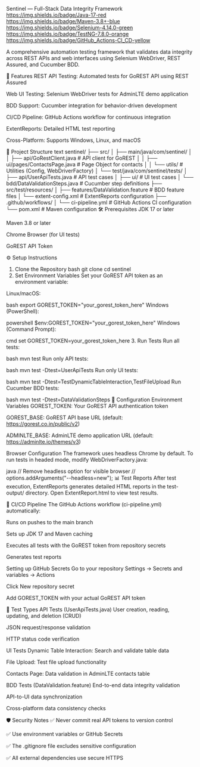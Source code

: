 Sentinel — Full-Stack Data Integrity Framework
https://img.shields.io/badge/Java-17-red
https://img.shields.io/badge/Maven-3.8+-blue
https://img.shields.io/badge/Selenium-4.14.0-green
https://img.shields.io/badge/TestNG-7.8.0-orange
https://img.shields.io/badge/GitHub_Actions-CI_CD-yellow

A comprehensive automation testing framework that validates data integrity across REST APIs and web interfaces using Selenium WebDriver, REST Assured, and Cucumber BDD.

🚀 Features
REST API Testing: Automated tests for GoREST API using REST Assured

Web UI Testing: Selenium WebDriver tests for AdminLTE demo application

BDD Support: Cucumber integration for behavior-driven development

CI/CD Pipeline: GitHub Actions workflow for continuous integration

ExtentReports: Detailed HTML test reporting

Cross-Platform: Supports Windows, Linux, and macOS

📁 Project Structure
text
sentinel/
├── src/
│   ├── main/java/com/sentinel/
│   │   ├── api/GoRestClient.java          # API client for GoREST
│   │   ├── ui/pages/ContactsPage.java     # Page Object for contacts
│   │   └── utils/                         # Utilities (Config, WebDriverFactory)
│   └── test/java/com/sentinel/tests/
│       ├── api/UserApiTests.java          # API test cases
│       ├── ui/                            # UI test cases
│       └── bdd/DataValidationSteps.java   # Cucumber step definitions
├── src/test/resources/
│   ├── features/DataValidation.feature    # BDD feature files
│   └── extent-config.xml                  # ExtentReports configuration
├── .github/workflows/
│   └── ci-pipeline.yml                    # GitHub Actions CI configuration
└── pom.xml                               # Maven configuration
🛠️ Prerequisites
JDK 17 or later

Maven 3.8 or later

Chrome Browser (for UI tests)

GoREST API Token

⚙️ Setup Instructions
1. Clone the Repository
bash
git clone <repository-url>
cd sentinel
2. Set Environment Variables
Set your GoREST API token as an environment variable:

Linux/macOS:

bash
export GOREST_TOKEN="your_gorest_token_here"
Windows (PowerShell):

powershell
$env:GOREST_TOKEN="your_gorest_token_here"
Windows (Command Prompt):

cmd
set GOREST_TOKEN=your_gorest_token_here
3. Run Tests
Run all tests:

bash
mvn test
Run only API tests:

bash
mvn test -Dtest=UserApiTests
Run only UI tests:

bash
mvn test -Dtest=TestDynamicTableInteraction,TestFileUpload
Run Cucumber BDD tests:

bash
mvn test -Dtest=DataValidationSteps
🔧 Configuration
Environment Variables
GOREST_TOKEN: Your GoREST API authentication token

GOREST_BASE: GoREST API base URL (default: https://gorest.co.in/public/v2)

ADMINLTE_BASE: AdminLTE demo application URL (default: https://adminlte.io/themes/v3)

Browser Configuration
The framework uses headless Chrome by default. To run tests in headed mode, modify WebDriverFactory.java:

java
// Remove headless option for visible browser
// options.addArguments("--headless=new");
📊 Test Reports
After test execution, ExtentReports generates detailed HTML reports in the test-output/ directory. Open ExtentReport.html to view test results.

🔄 CI/CD Pipeline
The GitHub Actions workflow (ci-pipeline.yml) automatically:

Runs on pushes to the main branch

Sets up JDK 17 and Maven caching

Executes all tests with the GoREST token from repository secrets

Generates test reports

Setting up GitHub Secrets
Go to your repository Settings → Secrets and variables → Actions

Click New repository secret

Add GOREST_TOKEN with your actual GoREST API token

🧪 Test Types
API Tests (UserApiTests.java)
User creation, reading, updating, and deletion (CRUD)

JSON request/response validation

HTTP status code verification

UI Tests
Dynamic Table Interaction: Search and validate table data

File Upload: Test file upload functionality

Contacts Page: Data validation in AdminLTE contacts table

BDD Tests (DataValidation.feature)
End-to-end data integrity validation

API-to-UI data synchronization

Cross-platform data consistency checks

🛡️ Security Notes
✅ Never commit real API tokens to version control

✅ Use environment variables or GitHub Secrets

✅ The .gitignore file excludes sensitive configuration

✅ All external dependencies use secure HTTPS
